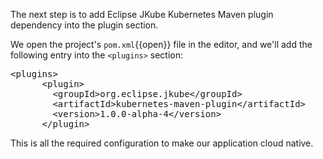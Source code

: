 The next step is to add Eclipse JKube Kubernetes Maven plugin dependency into the plugin section.

We open the project's `pom.xml`{{open}} file in the editor, and we'll add the following entry into the `<plugins>` section:

<pre class="file" data-filename="pom.xml" data-target="insert" data-marker="&lt;plugins&gt;">
&lt;plugins&gt;
      &lt;plugin&gt;
        &lt;groupId&gt;org.eclipse.jkube&lt;/groupId&gt;
        &lt;artifactId&gt;kubernetes-maven-plugin&lt;/artifactId&gt;
        &lt;version&gt;1.0.0-alpha-4&lt;/version&gt;
      &lt;/plugin&gt;
</pre>

This is all the required configuration to make our application cloud native.
